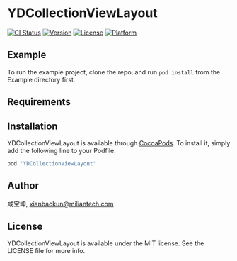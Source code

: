 # YDCollectionViewLayout

[![CI Status](https://img.shields.io/travis/咸宝坤/YDCollectionViewLayout.svg?style=flat)](https://travis-ci.org/咸宝坤/YDCollectionViewLayout)
[![Version](https://img.shields.io/cocoapods/v/YDCollectionViewLayout.svg?style=flat)](https://cocoapods.org/pods/YDCollectionViewLayout)
[![License](https://img.shields.io/cocoapods/l/YDCollectionViewLayout.svg?style=flat)](https://cocoapods.org/pods/YDCollectionViewLayout)
[![Platform](https://img.shields.io/cocoapods/p/YDCollectionViewLayout.svg?style=flat)](https://cocoapods.org/pods/YDCollectionViewLayout)

## Example

To run the example project, clone the repo, and run `pod install` from the Example directory first.

## Requirements

## Installation

YDCollectionViewLayout is available through [CocoaPods](https://cocoapods.org). To install
it, simply add the following line to your Podfile:

```ruby
pod 'YDCollectionViewLayout'
```

## Author

咸宝坤, xianbaokun@miliantech.com

## License

YDCollectionViewLayout is available under the MIT license. See the LICENSE file for more info.
